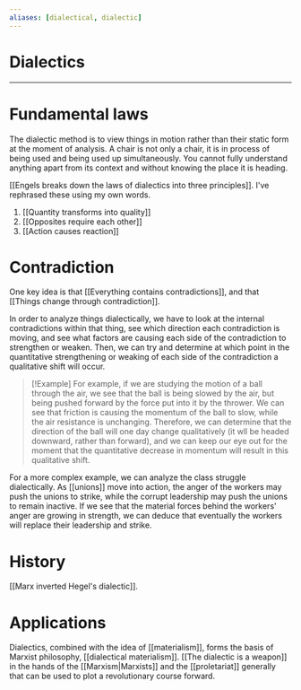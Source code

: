 ```yaml
---
aliases: [dialectical, dialectic]
---
```

# Dialectics
---
# Fundamental laws
The dialectic method is to view things in motion rather than their static form at the moment of analysis. A chair is not only a chair, it is in process of being used and being used up simultaneously. You cannot fully understand anything apart from its context and without knowing the place it is heading.

[[Engels breaks down the laws of dialectics into three principles]]. I've rephrased these using my own words. 

1. [[Quantity transforms into quality]]
2. [[Opposites require each other]]
3. [[Action causes reaction]]

# Contradiction
One key idea is that [[Everything contains contradictions]], and that [[Things change through contradiction]]. 

In order to analyze things dialectically, we have to look at the internal contradictions within that thing, see which direction each contradiction is moving, and see what factors are causing each side of the contradiction to strengthen or weaken. Then, we can try and determine at which point in the quantitative strengthening or weaking of each side of the contradiction a qualitative shift will occur. 

> [!Example]
For example, if we are studying the motion of a ball through the air, we see that the ball is being slowed by the air, but being pushed forward by the force put into it by the thrower. We can see that friction is causing the momentum of the ball to slow, while the air resistance is unchanging. Therefore, we can determine that the direction of the ball will one day change qualitatively (it wll be headed downward, rather than forward), and we can keep our eye out for the moment that the quantitative decrease in momentum will result in this qualitative shift. 
> 
For a more complex example, we can analyze the class struggle dialectically. As [[unions]] move into action, the anger of the workers may push the unions to strike, while the corrupt leadership may push the unions to remain inactive. If we see that the material forces behind the workers' anger are growing in strength, we can deduce that eventually the workers will replace their leadership and strike. 

# History
[[Marx inverted Hegel's dialectic]]. 

# Applications
Dialectics, combined with the idea of [[materialism]], forms the basis of Marxist philosophy, [[dialectical materialism]]. [[The dialectic is a weapon]] in the hands of the [[Marxism|Marxists]] and the [[proletariat]] generally that can be used to plot a revolutionary course forward. 
